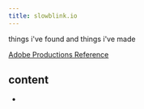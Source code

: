 ```yaml
---
title: slowblink.io
---
```


things i've found and things i've made

[Adobe Productions Reference](Adobe%20Productions%20Reference.md)

## content
* 
